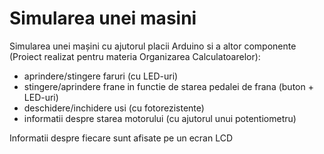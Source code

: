# Simularea unei masini
Simularea unei mașini cu ajutorul placii Arduino si a altor componente (Proiect realizat pentru materia Organizarea Calculatoarelor):
- aprindere/stingere faruri (cu LED-uri)
- stingere/aprindere frane in functie de starea pedalei de frana (buton + LED-uri)
- deschidere/inchidere usi (cu fotorezistente)
- informatii despre starea motorului (cu ajutorul unui potentiometru)

Informatii despre fiecare sunt afisate pe un ecran LCD
